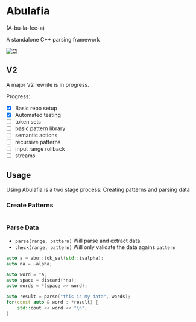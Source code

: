 # Abulafia
(A-bu-la-fee-a)

A standalone C++ parsing framework

[![CI](https://github.com/FrancoisChabot/abulafia/actions/workflows/ci.yml/badge.svg?branch=v2)](https://github.com/FrancoisChabot/abulafia/actions/workflows/ci.yml)

## V2

A major V2 rewrite is in progress.

Progress:

- [x] Basic repo setup
- [x] Automated testing
- [ ] token sets
- [ ] basic pattern library
- [ ] semantic actions
- [ ] recursive patterns
- [ ] input range rollback
- [ ] streams

## Usage

Using Abulafia is a two stage process: Creating patterns and parsing data

### Create Patterns

```
```

### Parse Data

- `parse(range, pattern)` Will parse and extract data
- `check(range, pattern)` Will only validate the data agains `pattern`


```cpp
auto a = abu::tok_set(std::isalpha);
auto na = ~alpha;

auto word = *a;
auto space = discard(*na);
auto words = *(space >> word);

auto result = parse("this is my data", words);
for(const auto & word : *result) {
    std::cout << word << "\n";
}

```

